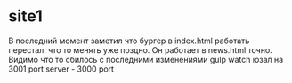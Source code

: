 # site1
В последний момент заметил что бургер в index.html работать перестал. что то менять уже поздно. Он работает в news.html точно.
Видимо что то сбилось с последними изменениями
gulp watch юзал на 3001 port
server - 3000 port
